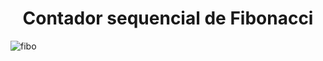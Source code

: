 <h1 align="center"> Contador sequencial de Fibonacci </h1>

![fibo](https://user-images.githubusercontent.com/129625591/229385707-52884b34-7605-4d21-9693-da93fa2f89ad.jpg)

